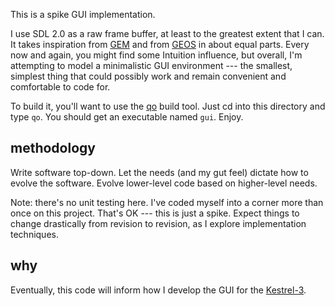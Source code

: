 This is a spike GUI implementation.

I use SDL 2.0 as a raw frame buffer, at least to the greatest extent that I can.  It takes inspiration from [GEM](https://en.wikipedia.org/wiki/Graphical_Environment_Manager) and from [GEOS](https://en.wikipedia.org/wiki/GEOS_%288-bit_operating_system%29) in about equal parts.  Every now and again, you might find some Intuition influence, but overall, I'm attempting to model a minimalistic GUI environment --- the smallest, simplest thing that could possibly work and remain convenient and comfortable to code for.

To build it, you'll want to use the [qo](https://github.com/andlabs/qo) build tool.  Just cd into this directory and type `qo`.  You should get an executable named `gui`.  Enjoy.

## methodology

Write software top-down.  Let the needs (and my gut feel) dictate how to evolve the software.  Evolve lower-level code based on higher-level needs.

Note: there's no unit testing here.  I've coded myself into a corner more than once on this project.  That's OK --- this is just a spike.  Expect things to change drastically from revision to revision, as I explore implementation techniques.

## why

Eventually, this code will inform how I develop the GUI for the [Kestrel-3](https://github.com/sam-falvo/kestrel).

